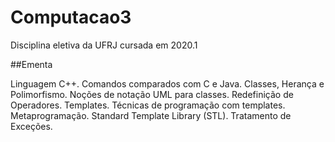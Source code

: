 # Computacao3

Disciplina eletiva da UFRJ cursada em 2020.1

##Ementa

Linguagem C++. Comandos comparados com C e Java. Classes, Herança e Polimorfismo. Noções de notação UML para classes. Redefinição de Operadores. Templates. Técnicas de programação com templates. Metaprogramação. Standard Template Library (STL). Tratamento de Exceções.
